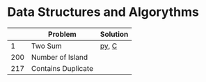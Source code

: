 # Data Structures and Algorythms


|    |  Problem          |   Solution                                                |
|----|-------------------|-----------------------------------------------------------|
| 1  | Two Sum           | [py](Array/Two-Sum/twoSum.py), [C](Array/Two-Sum/twoSum.c)|
| 200| Number of Island  |                                                           |
| 217| Contains Duplicate|                                                           |
